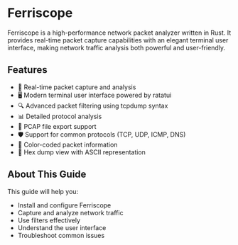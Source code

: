 # Ferriscope

Ferriscope is a high-performance network packet analyzer written in Rust. It provides real-time packet capture capabilities with an elegant terminal user interface, making network traffic analysis both powerful and user-friendly.

## Features

- 🚀 Real-time packet capture and analysis
- 🖥️ Modern terminal user interface powered by ratatui
- 🔍 Advanced packet filtering using tcpdump syntax
- 📊 Detailed protocol analysis
- 💾 PCAP file export support
- 🛡️ Support for common protocols (TCP, UDP, ICMP, DNS)
- 🎨 Color-coded packet information
- 📝 Hex dump view with ASCII representation

## About This Guide

This guide will help you:
- Install and configure Ferriscope
- Capture and analyze network traffic
- Use filters effectively
- Understand the user interface
- Troubleshoot common issues 